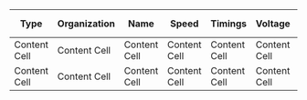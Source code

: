 | Type  | Organization | Name  | Speed | Timings | Voltage | Product Number | Possible ICs |
| - | - | - | - | - | - | - | - |
| Content Cell  | Content Cell  | Content Cell  | Content Cell  | Content Cell  | Content Cell  | Content Cell  | Content Cell  |
| Content Cell  | Content Cell  | Content Cell  | Content Cell  | Content Cell  | Content Cell  | Content Cell  | Content Cell  |
